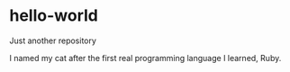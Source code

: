# hello-world
Just another repository

I named my cat after the first real programming language I learned, Ruby.
